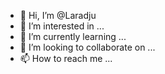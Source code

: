 - 👋 Hi, I’m @Laradju
- 👀 I’m interested in ...
- 🌱 I’m currently learning ...
- 💞️ I’m looking to collaborate on ...
- 📫 How to reach me ...

<!---
Laradju/Laradju is a ✨ special ✨ repository because its `README.md` (this file) appears on your GitHub profile.
You can click the Preview link to take a look at your changes.
--->
